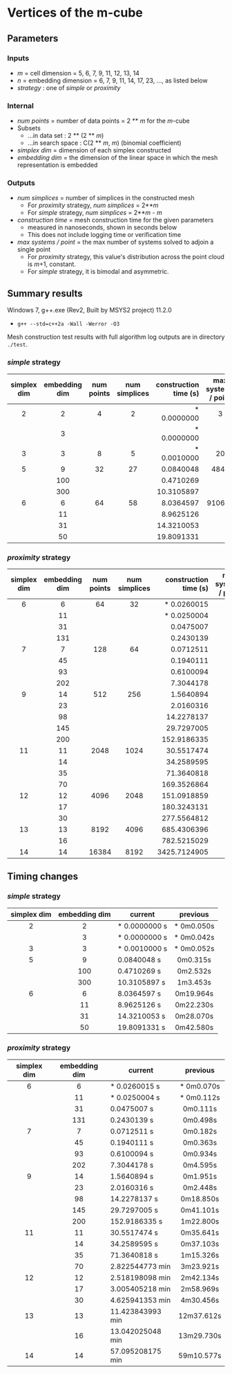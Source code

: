 
# Vertices of the m-cube



## Parameters

### Inputs

* *m* = cell dimension = 5, 6, 7, 9, 11, 12, 13, 14
* *n* = embedding dimension = 6, 7, 9, 11, 14, 17, 23, ..., as listed below
* *strategy* : one of *simple* or *proximity*

### Internal

* *num points* = number of data points = 2 ** *m* for the *m*-cube
* Subsets
  * ...in data set : 2 ** (2 ** *m*)
  * ...in search space : C(2 ** *m*, *m*) (binomial coefficient)
* *simplex dim* = dimension of each simplex constructed
* *embedding dim* = the dimension of the linear space in which the mesh representation is embedded

### Outputs

* *num simplices* = number of simplices in the constructed mesh
  * For *proximity* strategy, *num simplices* = 2***m*
  * For *simple* strategy, *num simplices* = 2***m* - *m*
* *construction time* = mesh construction time for the given parameters
  * measured in nanoseconds, shown in seconds below
  * This does not include logging time or verification time
* *max systems / point* = the max number of systems solved to adjoin a single point
  * For *proximity* strategy, this value's distribution across the point cloud is *m*+1, constant.
  * For *simple* strategy, it is bimodal and asymmetric.

## Summary results

Windows 7, g++.exe (Rev2, Built by MSYS2 project) 11.2.0

* `g++ --std=c++2a -Wall -Werror -O3`

Mesh construction test results with full algorithm log outputs are in directory `./test`.

### *simple* strategy

simplex dim|embedding dim|num points|num simplices|construction time (s)|max systems / point
:-:|:--:|:----:|:----:|-----------------:|:-:
 2 |   2|     4|     2| *    0.0000000   |      3
 | |   3|      |      | *    0.0000000   |
 3 |   3|     8|     5| *    0.0010000   |     20
 5 |   9|    32|    27|      0.0840048   |   4844
 | | 100|      |      |      0.4710269   |
 | | 300|      |      |     10.3105897   |
 6 |   6|    64|    58|      8.0364597   | 910686
 | |  11|      |      |      8.9625126   |
 | |  31|      |      |     14.3210053   |
 | |  50|      |      |     19.8091331   |

### *proximity* strategy

simplex dim|embedding dim|num points|num simplices|construction time (s)|max systems / point
:-:|:--:|:----:|:----:|----------------:|:-:
 6 |   6|    64|    32| *    0.0260015   |      7
 | |  11|      |      | *    0.0250004   |
 | |  31|      |      |      0.0475007   |
 | | 131|      |      |      0.2430139   |
 7 |   7|   128|    64|      0.0712511   |      8
 | |  45|      |      |      0.1940111   |
 | |  93|      |      |      0.6100094   |
 | | 202|      |      |      7.3044178   |
 9 |  14|   512|   256|      1.5640894   |     10
 | |  23|      |      |      2.0160316   |
 | |  98|      |      |     14.2278137   |
 | | 145|      |      |     29.7297005   |
 | | 200|      |      |    152.9186335   |
11 |  11|  2048|  1024|     30.5517474   |     12
 | |  14|      |      |     34.2589595   |
 | |  35|      |      |     71.3640818   |
 | |  70|      |      |    169.3526864   |
12 |  12|  4096|  2048|    151.0918859   |     13
 | |  17|      |      |    180.3243131   |
 | |  30|      |      |    277.5564812   |
13 |  13|  8192|  4096|    685.4306396   |     14
 | |  16|      |      |    782.5215029   |
14 |  14| 16384|  8192|   3425.7124905   |     15



## Timing changes

### *simple* strategy

simplex dim|embedding dim|current|previous
:-:|:---:|-------------------|:-:
 2 |   2 | * 0.0000000 s     | *  0m0.050s
 | |   3 | * 0.0000000 s     | *  0m0.042s
 3 |   3 | * 0.0010000 s     | *  0m0.052s
 5 |   9 |   0.0840048 s     |    0m0.315s
 | | 100 |   0.4710269 s     |    0m2.532s
 | | 300 |  10.3105897 s     |    1m3.453s
 6 |   6 |   8.0364597 s     |   0m19.964s
 | |  11 |   8.9625126 s     |   0m22.230s
 | |  31 |  14.3210053 s     |   0m28.070s
 | |  50 |  19.8091331 s     |   0m42.580s


### *proximity* strategy

simplex dim|embedding dim|current|previous
:-:|:---:|-------------------|:-:
 6 | 6   | * 0.0260015 s     | *  0m0.070s
 | | 11  | * 0.0250004 s     | *  0m0.112s
 | | 31  |   0.0475007 s     |    0m0.111s
 | | 131 |   0.2430139 s     |    0m0.498s
 7 | 7   |   0.0712511 s     |    0m0.182s
 | | 45  |   0.1940111 s     |    0m0.363s
 | | 93  |   0.6100094 s     |    0m0.934s
 | | 202 |   7.3044178 s     |    0m4.595s
 9 | 14  |   1.5640894 s     |    0m1.951s
 | | 23  |   2.0160316 s     |    0m2.448s
 | | 98  |  14.2278137 s     |   0m18.850s
 | | 145 |  29.7297005 s     |   0m41.101s
 | | 200 | 152.9186335 s     |   1m22.800s
11 | 11  |  30.5517474 s     |   0m35.641s
 | | 14  |  34.2589595 s     |   0m37.103s
 | | 35  |  71.3640818 s     |   1m15.326s
 | | 70  |   2.822544773 min |   3m23.921s
12 | 12  |   2.518198098 min |   2m42.134s
 | | 17  |   3.005405218 min |   2m58.969s
 | | 30  |   4.625941353 min |   4m30.456s
13 | 13  |  11.423843993 min |  12m37.612s
 | | 16  |  13.042025048 min |  13m29.730s
14 | 14  |  57.095208175 min |  59m10.577s


